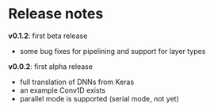 # Release notes

**v0.1.2**: first beta release
   * some bug fixes for pipelining and support for layer types

**v0.0.2**: first alpha release
   * full translation of DNNs from Keras 
   * an example Conv1D exists
   * parallel mode is supported (serial mode, not yet)